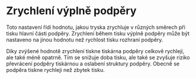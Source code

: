 Zrychlení výplně podpěry
====
Toto nastavení řídí hodnotu, jakou tryska zrychluje v různých směrech při tisku hlavní části podpěry. Zrychlení během tisku výplně podpěry může být nastaveno na jinou hodnotu než rychlost tisku rozhraní podpěry.

Díky zvýšené hodnotě zrychlení tiskne tiskárna podpěry celkově rychleji, ale také méně opatrně. Tím se snižuje doba tisku, ale také se zvyšuje riziko převrácení podpěry tiskárnou a oslabení struktury podpěry. Obecně se podpěra tiskne rychleji než zbytek tisku.